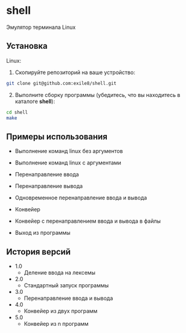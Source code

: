 # shell
Эмулятор терминала Linux
## Установка
Linux:

1. Скопируйте репозиторий на ваше устройство:

```sh
git clone git@github.com:exile8/shell.git
```
2. Выполните сборку программы (убедитесь, что вы находитесь в каталоге **shell**):

```sh
cd shell
make
```
## Примеры использования

* Выполнение команд linux без аргументов

* Выполнение команд linux c аргументами

* Перенаправление ввода

* Перенаправление вывода

* Одновременное перенаправление ввода и вывода

* Конвейер

* Конвейер с перенаправлением ввода и вывода в файлы

* Выход из программы

## История версий
* 1.0
    * Деление ввода на лексемы
* 2.0
    * Стандартный запуск программы
* 3.0
    * Перенаправление ввода и вывода
* 4.0
    * Конвейер из двух программ
* 5.0
    * Конвейер из n программ
